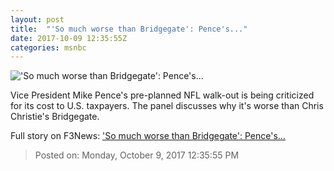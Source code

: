 ```yaml
---
layout: post
title:  "'So much worse than Bridgegate': Pence's..."
date: 2017-10-09 12:35:55Z
categories: msnbc
---
```


!['So much worse than Bridgegate': Pence's...](http://media1.s-nbcnews.com/j/MSNBC/Components/Video/201710/2017-10-09T12-38-18-7Z--1280x720.video_1067x600.jpg)

Vice President Mike Pence's pre-planned NFL walk-out is being criticized for its cost to U.S. taxpayers. The panel discusses why it's worse than Chris Christie's Bridgegate.


Full story on F3News: ['So much worse than Bridgegate': Pence's...](http://www.f3nws.com/n/QmZbQE)

> Posted on: Monday, October 9, 2017 12:35:55 PM

